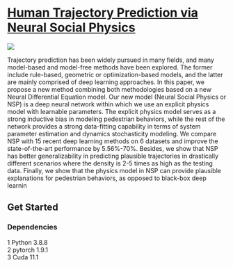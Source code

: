 # [Human Trajectory Prediction via Neural Social Physics](https://arxiv.org/pdf/2207.10435.pdf)
![](https://github.com/realcrane/Human-Trajectory-Prediction-via-Neural-Social-Physics/blob/main/images/model.png)

Trajectory prediction has been widely pursued in many fields, and many model-based and model-free methods have been explored. The former include rule-based, geometric or optimization-based models, and the latter are mainly comprised of deep learning approaches. In this paper, we propose a new method combining both methodologies based on a new Neural Differential Equation model. Our new model (Neural Social Physics or NSP) is a deep neural network within which we use an explicit physics model with learnable parameters. The explicit physics model serves as a strong inductive bias in modeling pedestrian behaviors, while the rest of the network provides a strong data-fitting capability in terms of system parameter estimation and dynamics stochasticity modeling. We compare NSP with 15 recent deep learning methods on 6 datasets and improve the state-of-the-art performance by 5.56%-70%. Besides, we show that NSP has better generalizability in predicting plausible trajectories in drastically different scenarios where the density is 2-5 times as high as the testing data. Finally, we show that the physics model in NSP can provide plausible explanations for pedestrian behaviors, as opposed to black-box deep learnin

## Get Started
### Dependencies
 1 Python 3.8.8  
 2 pytorch 1.9.1  
 3 Cuda 11.1
